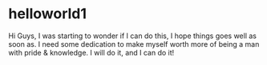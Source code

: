 # helloworld1

Hi Guys,
            I was starting to wonder if I can do this, I hope things goes well as soon as.
            I need some dedication to make myself worth more of being a man with pride & knowledge.
            I will do it, and I can do it!
